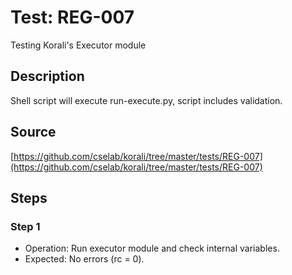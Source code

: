 # Test: REG-007

Testing Korali's Executor module

## Description

Shell script will execute run-execute.py, script includes validation.

## Source

[https://github.com/cselab/korali/tree/master/tests/REG-007](https://github.com/cselab/korali/tree/master/tests/REG-007)

## Steps

### Step 1

+ Operation: Run executor module and check internal variables.
+ Expected: No errors (rc = 0).

